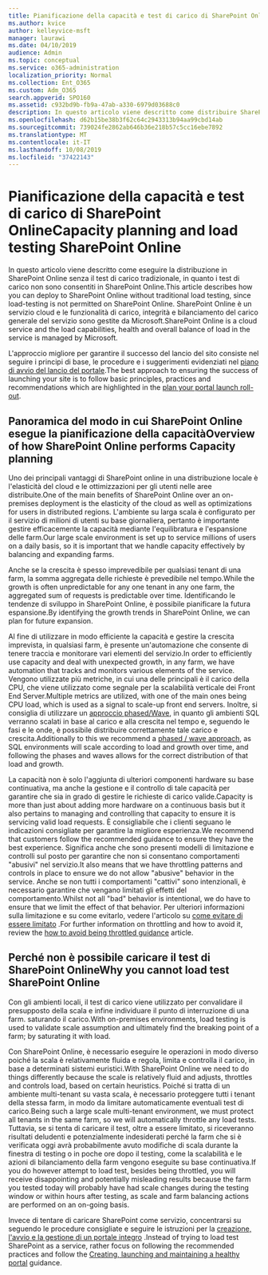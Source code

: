 ```yaml
---
title: Pianificazione della capacità e test di carico di SharePoint Online
ms.author: kvice
author: kelleyvice-msft
manager: laurawi
ms.date: 04/10/2019
audience: Admin
ms.topic: conceptual
ms.service: o365-administration
localization_priority: Normal
ms.collection: Ent_O365
ms.custom: Adm_O365
search.appverid: SPO160
ms.assetid: c932bd9b-fb9a-47ab-a330-6979d03688c0
description: In questo articolo viene descritto come distribuire SharePoint Online senza eseguire il test di carico tradizionale, poiché non è consentito.
ms.openlocfilehash: d62b15be38b3f62c64c2943313b94aa99cbd14ab
ms.sourcegitcommit: 739024fe2862ab646b36e218b57c5cc16ebe7892
ms.translationtype: MT
ms.contentlocale: it-IT
ms.lasthandoff: 10/08/2019
ms.locfileid: "37422143"
---
```

# <a name="capacity-planning-and-load-testing-sharepoint-online"></a><span data-ttu-id="bcd85-103">Pianificazione della capacità e test di carico di SharePoint Online</span><span class="sxs-lookup"><span data-stu-id="bcd85-103">Capacity planning and load testing SharePoint Online</span></span>
<span data-ttu-id="bcd85-104">In questo articolo viene descritto come eseguire la distribuzione in SharePoint Online senza il test di carico tradizionale, in quanto i test di carico non sono consentiti in SharePoint Online.</span><span class="sxs-lookup"><span data-stu-id="bcd85-104">This article describes how you can deploy to SharePoint Online without traditional load testing, since load-testing is not permitted on SharePoint Online.</span></span> <span data-ttu-id="bcd85-105">SharePoint Online è un servizio cloud e le funzionalità di carico, integrità e bilanciamento del carico generale del servizio sono gestite da Microsoft.</span><span class="sxs-lookup"><span data-stu-id="bcd85-105">SharePoint Online is a cloud service and the load capabilities, health and overall balance of load in the service is managed by Microsoft.</span></span>
  
<span data-ttu-id="bcd85-106">L'approccio migliore per garantire il successo del lancio del sito consiste nel seguire i principi di base, le procedure e i suggerimenti evidenziati nel [piano di avvio del lancio del portale](https://docs.microsoft.com/office365/enterprise/planportallaunchroll-out).</span><span class="sxs-lookup"><span data-stu-id="bcd85-106">The best approach to ensuring the success of launching your site is to follow basic principles, practices and recommendations which are highlighted in the [plan your portal launch roll-out](https://docs.microsoft.com/office365/enterprise/planportallaunchroll-out).</span></span>

## <a name="overview-of-how-sharepoint-online-performs-capacity-planning"></a><span data-ttu-id="bcd85-107">Panoramica del modo in cui SharePoint Online esegue la pianificazione della capacità</span><span class="sxs-lookup"><span data-stu-id="bcd85-107">Overview of how SharePoint Online performs Capacity planning</span></span> 
<span data-ttu-id="bcd85-108">Uno dei principali vantaggi di SharePoint online in una distribuzione locale è l'elasticità del cloud e le ottimizzazioni per gli utenti nelle aree distribuite.</span><span class="sxs-lookup"><span data-stu-id="bcd85-108">One of the main benefits of SharePoint Online over an on-premises deployment is the elasticity of the cloud as well as optimizations for users in distributed regions.</span></span> <span data-ttu-id="bcd85-109">L'ambiente su larga scala è configurato per il servizio di milioni di utenti su base giornaliera, pertanto è importante gestire efficacemente la capacità mediante l'equilibratura e l'espansione delle farm.</span><span class="sxs-lookup"><span data-stu-id="bcd85-109">Our large scale environment is set up to service millions of users on a daily basis, so it is important that we handle capacity effectively by balancing and expanding farms.</span></span>
  
<span data-ttu-id="bcd85-110">Anche se la crescita è spesso imprevedibile per qualsiasi tenant di una farm, la somma aggregata delle richieste è prevedibile nel tempo.</span><span class="sxs-lookup"><span data-stu-id="bcd85-110">While the growth is often unpredictable for any one tenant in any one farm, the aggregated sum of requests is predictable over time.</span></span> <span data-ttu-id="bcd85-111">Identificando le tendenze di sviluppo in SharePoint Online, è possibile pianificare la futura espansione.</span><span class="sxs-lookup"><span data-stu-id="bcd85-111">By identifying the growth trends in SharePoint Online, we can plan for future expansion.</span></span>
  
<span data-ttu-id="bcd85-112">Al fine di utilizzare in modo efficiente la capacità e gestire la crescita imprevista, in qualsiasi farm, è presente un'automazione che consente di tenere traccia e monitorare vari elementi del servizio.</span><span class="sxs-lookup"><span data-stu-id="bcd85-112">In order to efficiently use capacity and deal with unexpected growth, in any farm, we have automation that tracks and monitors various elements of the service.</span></span> <span data-ttu-id="bcd85-113">Vengono utilizzate più metriche, in cui una delle principali è il carico della CPU, che viene utilizzato come segnale per la scalabilità verticale dei Front End Server.</span><span class="sxs-lookup"><span data-stu-id="bcd85-113">Multiple metrics are utilized, with one of the main ones being CPU load, which is used as a signal to scale-up front end servers.</span></span> <span data-ttu-id="bcd85-114">Inoltre, si consiglia di utilizzare un [approccio phased/Wave](https://docs.microsoft.com/office365/enterprise/planportallaunchroll-out), in quanto gli ambienti SQL verranno scalati in base al carico e alla crescita nel tempo e, seguendo le fasi e le onde, è possibile distribuire correttamente tale carico e crescita.</span><span class="sxs-lookup"><span data-stu-id="bcd85-114">Additionally to this we recommend a [phased / wave approach](https://docs.microsoft.com/office365/enterprise/planportallaunchroll-out), as SQL environments will scale according to load and growth over time, and following the phases and waves allows for the correct distribution of that load and growth.</span></span> 

<span data-ttu-id="bcd85-115">La capacità non è solo l'aggiunta di ulteriori componenti hardware su base continuativa, ma anche la gestione e il controllo di tale capacità per garantire che sia in grado di gestire le richieste di carico valide.</span><span class="sxs-lookup"><span data-stu-id="bcd85-115">Capacity is more than just about adding more hardware on a continuous basis but it also pertains to managing and controlling that capacity to ensure it is servicing valid load requests.</span></span> <span data-ttu-id="bcd85-116">È consigliabile che i clienti seguano le indicazioni consigliate per garantire la migliore esperienza.</span><span class="sxs-lookup"><span data-stu-id="bcd85-116">We recommend that customers follow the recommended guidance to ensure they have the best experience.</span></span> <span data-ttu-id="bcd85-117">Significa anche che sono presenti modelli di limitazione e controlli sul posto per garantire che non si consentano comportamenti "abusivi" nel servizio.</span><span class="sxs-lookup"><span data-stu-id="bcd85-117">It also means that we have throttling patterns and controls in place to ensure we do not allow "abusive" behavior in the service.</span></span> <span data-ttu-id="bcd85-118">Anche se non tutti i comportamenti "cattivi" sono intenzionali, è necessario garantire che vengano limitati gli effetti del comportamento.</span><span class="sxs-lookup"><span data-stu-id="bcd85-118">Whilst not all "bad" behavior is intentional, we do have to ensure that we limit the effect of that behavior.</span></span> <span data-ttu-id="bcd85-119">Per ulteriori informazioni sulla limitazione e su come evitarlo, vedere l'articolo su [come evitare di essere limitato](https://docs.microsoft.com/sharepoint/dev/general-development/how-to-avoid-getting-throttled-or-blocked-in-sharepoint-online) .</span><span class="sxs-lookup"><span data-stu-id="bcd85-119">For further information on throttling and how to avoid it, review the [how to avoid being throttled guidance](https://docs.microsoft.com/sharepoint/dev/general-development/how-to-avoid-getting-throttled-or-blocked-in-sharepoint-online) article.</span></span>

## <a name="why-you-cannot-load-test-sharepoint-online"></a><span data-ttu-id="bcd85-120">Perché non è possibile caricare il test di SharePoint Online</span><span class="sxs-lookup"><span data-stu-id="bcd85-120">Why you cannot load test SharePoint Online</span></span>
<span data-ttu-id="bcd85-121">Con gli ambienti locali, il test di carico viene utilizzato per convalidare il presupposto della scala e infine individuare il punto di interruzione di una farm. saturando il carico.</span><span class="sxs-lookup"><span data-stu-id="bcd85-121">With on-premises environments, load testing is used to validate scale assumption and ultimately find the breaking point of a farm; by saturating it with load.</span></span> 

<span data-ttu-id="bcd85-122">Con SharePoint Online, è necessario eseguire le operazioni in modo diverso poiché la scala è relativamente fluida e regola, limita e controlla il carico, in base a determinati sistemi euristici.</span><span class="sxs-lookup"><span data-stu-id="bcd85-122">With SharePoint Online we need to do things differently because the scale is relatively fluid and adjusts, throttles and controls load, based on certain heuristics.</span></span> <span data-ttu-id="bcd85-123">Poiché si tratta di un ambiente multi-tenant su vasta scala, è necessario proteggere tutti i tenant della stessa farm, in modo da limitare automaticamente eventuali test di carico.</span><span class="sxs-lookup"><span data-stu-id="bcd85-123">Being such a large scale multi-tenant environment, we must protect all tenants in the same farm, so we will automatically throttle any load tests.</span></span> <span data-ttu-id="bcd85-124">Tuttavia, se si tenta di caricare il test, oltre a essere limitato, si riceveranno risultati deludenti e potenzialmente indesiderati perché la farm che si è verificata oggi avrà probabilmente avuto modifiche di scala durante la finestra di testing o in poche ore dopo il testing, come la scalabilità e le azioni di bilanciamento della farm vengono eseguite su base continuativa.</span><span class="sxs-lookup"><span data-stu-id="bcd85-124">If you do however attempt to load test, besides being throttled, you will receive disappointing and potentially misleading results because the farm you tested today will probably have had scale changes during the testing window or within hours after testing, as scale and farm balancing actions are performed on an on-going basis.</span></span>

<span data-ttu-id="bcd85-125">Invece di tentare di caricare SharePoint come servizio, concentrarsi su seguendo le procedure consigliate e seguire le istruzioni per la [creazione, l'avvio e la gestione di un portale integro](https://go.microsoft.com/fwlink/?linkid=2105838) .</span><span class="sxs-lookup"><span data-stu-id="bcd85-125">Instead of trying to load test SharePoint as a service, rather focus on following the recommended practices and follow the [Creating, launching and maintaining a healthy portal](https://go.microsoft.com/fwlink/?linkid=2105838) guidance.</span></span>
